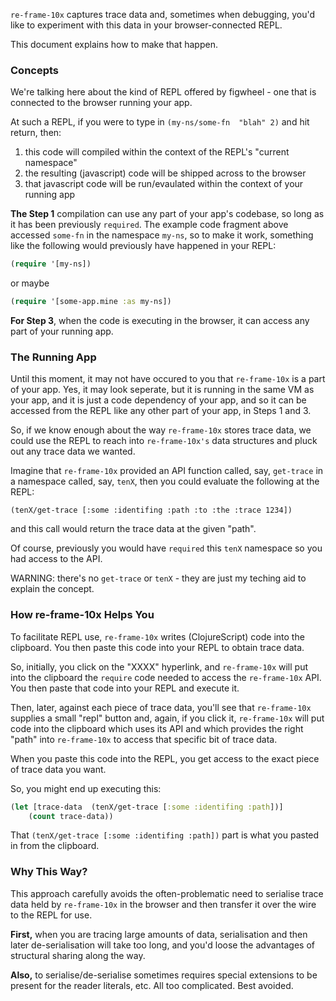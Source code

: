 
`re-frame-10x` captures trace data and, sometimes when debugging, 
you'd like to experiment with this data in your browser-connected 
REPL. 

This document explains how to make that happen.

### Concepts

We're talking here about the kind of 
REPL offered by figwheel - one that is connected to the browser running your app.  

At such a REPL, if you were to
type in `(my-ns/some-fn  "blah" 2)` and hit return, 
then:
 1. this code will compiled within the context of the REPL's "current namespace" 
 2. the resulting (javascript) code will be shipped across to the browser 
 3. that javascript code will be run/evaulated within the context of your running app 

**The Step 1** compilation can use any part of your app's codebase, so long as it 
has been previously `required`. The example code fragment above accessed `some-fn` 
in the namespace `my-ns`, so to make it work, something like the following would
previously have happened in your REPL: 
```clj
(require '[my-ns])
```
or maybe
```clj
(require '[some-app.mine :as my-ns])
```

**For Step 3**, when the code is executing in the browser, it can access any 
part of your running app. 

### The Running App

Until this moment, it may not have occured to you that `re-frame-10x` is 
a part of your app. Yes, it may look seperate, but it is running in the same VM 
as your app, and it is just a code dependency of your app, and so it can 
be accessed from the REPL like any other part of your app, in Steps 1 and 3.

So, if we know enough about the way `re-frame-10x` stores
trace data, we could use the REPL to reach into `re-frame-10x's` 
data structures and pluck out any trace data we wanted.

Imagine that `re-frame-10x` provided an API function called, say, `get-trace` 
in a namespace called, say, `tenX`, then you could evaluate the following at the REPL: 
``` 
(tenX/get-trace [:some :identifing :path :to :the :trace 1234])
```
and this call would return the trace data at the given "path".  

Of course, previously you would have `required` this `tenX` namespace so you had access to the API.

WARNING: there's no `get-trace` or `tenX` - they are just my teching aid
to explain the concept. 

### How re-frame-10x Helps You 

To facilitate REPL use, `re-frame-10x` writes (ClojureScript) code into the clipboard.
You then paste this code into your REPL to obtain trace data.

So, initially, you click on the "XXXX" hyperlink, and `re-frame-10x` will 
put into the clipboard the `require` code needed to access the `re-frame-10x` API.  
You then paste that code into your REPL and execute it. 
 
Then, later, against each piece of trace data, you'll see that 
`re-frame-10x` supplies a small "repl" button and, again, 
if you click it, `re-frame-10x` will put code into 
the clipboard which uses its API and which provides the right "path"
into `re-frame-10x` to access that specific bit of trace data.  

When you paste this code into the REPL, you get access to the exact 
piece of trace data you want.

So, you might end up executing this: 
```clj
(let [trace-data  (tenX/get-trace [:some :identifing :path])]
    (count trace-data))
```

That `(tenX/get-trace [:some :identifing :path])` part is what you pasted in
from the clipboard. 

<!-- put screenshots/gif in here -->


### Why This Way?

This approach carefully avoids the often-problematic need to 
serialise trace data held by `re-frame-10x` in the browser and then 
transfer it over the wire to the REPL for use. 

**First,** when you are tracing large amounts of data, serialisation and then 
later de-serialisation will 
take too long, and you'd loose the advantages 
of structural sharing along the way. 

**Also,** to serialise/de-serialise sometimes requires special extensions to be 
present for the reader literals, etc.  All too complicated. Best avoided.  

 
